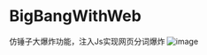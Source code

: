 # BigBangWithWeb
仿锤子大爆炸功能，注入Js实现网页分词爆炸
![image](https://github.com/suniney/BigBangWithWeb/raw/master/image/bigbang.jpg)
